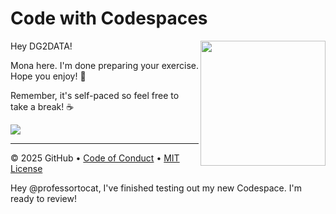 # Code with Codespaces

<img src="https://octodex.github.com/images/Professortocat_v2.png" align="right" height="200px" />

Hey DG2DATA!

Mona here. I'm done preparing your exercise. Hope you enjoy! 💚

Remember, it's self-paced so feel free to take a break! ☕️

[![](https://img.shields.io/badge/Go%20to%20Exercise-%E2%86%92-1f883d?style=for-the-badge&logo=github&labelColor=197935)](https://github.com/DG2DATA/skills-code-with-codespaces/issues/1)

---

&copy; 2025 GitHub &bull; [Code of Conduct](https://www.contributor-covenant.org/version/2/1/code_of_conduct/code_of_conduct.md) &bull; [MIT License](https://gh.io/mit)

Hey @professortocat, I've finished testing out my new Codespace.
I'm ready to review!
